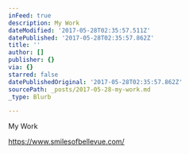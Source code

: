```yaml
---
inFeed: true
description: My Work
dateModified: '2017-05-28T02:35:57.511Z'
datePublished: '2017-05-28T02:35:57.862Z'
title: ''
author: []
publisher: {}
via: {}
starred: false
datePublishedOriginal: '2017-05-28T02:35:57.862Z'
sourcePath: _posts/2017-05-28-my-work.md
_type: Blurb

---
```

My Work

https://www.smilesofbellevue.com/